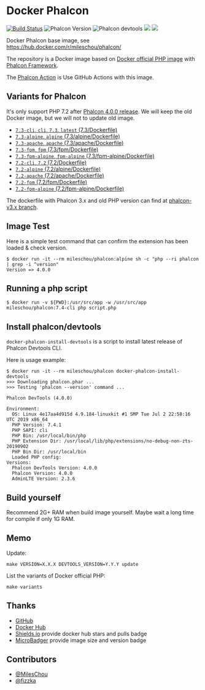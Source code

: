 # Docker Phalcon

[![Build Status](https://travis-ci.com/MilesChou/docker-phalcon.svg?branch=master)](https://travis-ci.com/MilesChou/docker-phalcon)
![Phalcon Version](https://img.shields.io/badge/Phalcon-4.0.0-blue.svg)
![Phalcon devtools](https://img.shields.io/badge/phalcon--devtools-4.0.0-blue.svg)
[![](https://img.shields.io/docker/stars/mileschou/phalcon.svg)](https://hub.docker.com/r/mileschou/phalcon/)
[![](https://img.shields.io/docker/pulls/mileschou/phalcon.svg)](https://hub.docker.com/r/mileschou/phalcon/)

Docker Phalcon base image, see https://hub.docker.com/r/mileschou/phalcon/

The repository is a Docker image based on [Docker official PHP image](https://hub.docker.com/_/php/) with [Phalcon Framework](https://phalcon.io/).

The [Phalcon Action](https://github.com/marketplace/actions/phalcon-action) is Use GitHub Actions with this image.

## Variants for Phalcon

It's only support PHP 7.2 after [Phalcon 4.0.0 release](https://blog.phalcon.io/post/phalcon-4-0-0-released). We will keep the old  Docker image, but we will not to update old image.

* [`7.3-cli`, `cli`, `7.3`, `latest` (7.3/Dockerfile)](https://github.com/MilesChou/docker-phalcon/blob/master/7.3/Dockerfile)
* [`7.3-alpine`, `alpine` (7.3/alpine/Dockerfile)](https://github.com/MilesChou/docker-phalcon/blob/master/7.3/alpine/Dockerfile)
* [`7.3-apache`, `apache` (7.3/apache/Dockerfile)](https://github.com/MilesChou/docker-phalcon/blob/master/7.3/apache/Dockerfile)
* [`7.3-fpm`, `fpm` (7.3/fpm/Dockerfile)](https://github.com/MilesChou/docker-phalcon/blob/master/7.3/fpm/Dockerfile)
* [`7.3-fpm-alpine`, `fpm-alpine` (7.3/fpm-alpine/Dockerfile)](https://github.com/MilesChou/docker-phalcon/blob/master/7.3/fpm-alpine/Dockerfile)
* [`7.2-cli`, `7.2` (7.2/Dockerfile)](https://github.com/MilesChou/docker-phalcon/blob/master/7.2/Dockerfile)
* [`7.2-alpine` (7.2/alpine/Dockerfile)](https://github.com/MilesChou/docker-phalcon/blob/master/7.2/alpine/Dockerfile)
* [`7.2-apache` (7.2/apache/Dockerfile)](https://github.com/MilesChou/docker-phalcon/blob/master/7.2/apache/Dockerfile)
* [`7.2-fpm` (7.2/fpm/Dockerfile)](https://github.com/MilesChou/docker-phalcon/blob/master/7.2/fpm/Dockerfile)
* [`7.2-fpm-alpine` (7.2/fpm-alpine/Dockerfile)](https://github.com/MilesChou/docker-phalcon/blob/master/7.2/fpm-alpine/Dockerfile)

The dockerfile with Phalcon 3.x and old PHP version can find at [phalcon-v3.x branch](https://github.com/MilesChou/docker-phalcon/tree/phalcon-v3.x).

## Image Test

Here is a simple test command that can confirm the extension has been loaded & check version.

    $ docker run -it --rm mileschou/phalcon:alpine sh -c "php --ri phalcon | grep -i ^version" 
    Version => 4.0.0

## Running a php script

    $ docker run -v ${PWD}:/usr/src/app -w /usr/src/app mileschou/phalcon:7.4-cli php script.php

## Install phalcon/devtools

`docker-phalcon-install-devtools` is a script to install latest release of Phalcon Devtools CLI.

Here is usage example:

    $ docker run -it --rm mileschou/phalcon docker-phalcon-install-devtools
    >>> Downloading phalcon.phar ...
    >>> Testing 'phalcon --version' command ...
    
    Phalcon DevTools (4.0.0)
    
    Environment:
      OS: Linux 4e17aa4d915d 4.9.184-linuxkit #1 SMP Tue Jul 2 22:58:16 UTC 2019 x86_64
      PHP Version: 7.4.1
      PHP SAPI: cli
      PHP Bin: /usr/local/bin/php
      PHP Extension Dir: /usr/local/lib/php/extensions/no-debug-non-zts-20190902
      PHP Bin Dir: /usr/local/bin
      Loaded PHP config: 
    Versions:
      Phalcon DevTools Version: 4.0.0
      Phalcon Version: 4.0.0
      AdminLTE Version: 2.3.6

## Build yourself

Recommend 2G+ RAM when build image yourself. Maybe wait a long time for compile if only 1G RAM.

## Memo

Update:

    make VERSION=X.X.X DEVTOOLS_VERSION=Y.Y.Y update

List the variants of Docker official PHP:

    make variants

## Thanks

* [GitHub](https://github.com/)
* [Docker Hub](https://hub.docker.com/)
* [Shields.io](https://img.shields.io/) provide docker hub stars and pulls badge
* [MicroBadger](https://microbadger.com/) provide image size and version badge

## Contributors

* [@MilesChou](https://github.com/MilesChou)
* [@fizzka](https://github.com/fizzka)
